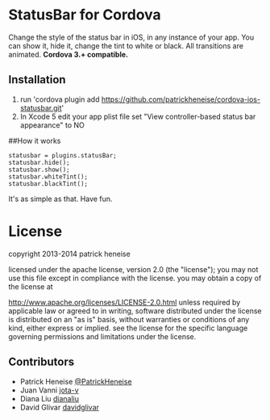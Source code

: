 # StatusBar for Cordova

Change the style of the status bar in iOS, in any instance of your app. You can show it, hide it, change the tint to white or black. All transitions are animated. <strong>Cordova 3.+ compatible.</strong>

## Installation

1. run 'cordova plugin add https://github.com/patrickheneise/cordova-ios-statusbar.git'
2. In Xcode 5 edit your app plist file set "View controller-based status bar appearance" to NO

##How it works

    statusbar = plugins.statusBar;
    statusbar.hide();
    statusbar.show();
    statusbar.whiteTint();
    statusbar.blackTint();

It's as simple as that. Have fun.

# License
copyright 2013-2014 patrick heneise

licensed under the apache license, version 2.0 (the "license"); you may not use this file except in compliance with the license. you may obtain a copy of the license at

http://www.apache.org/licenses/LICENSE-2.0.html
unless required by applicable law or agreed to in writing, software distributed under the license is distributed on an "as is" basis, without warranties or conditions of any kind, either express or implied. see the license for the specific language governing permissions and limitations under the license.

## Contributors
- Patrick Heneise [@PatrickHeneise](http://twitter.com/PatrickHeneise)
- Juan Vanni [jota-v](https://github.com/jota-v)
- Diana Liu [dianaliu](https://github.com/dianaliu)
- David Glivar [davidglivar](https://github.com/davidglivar)
